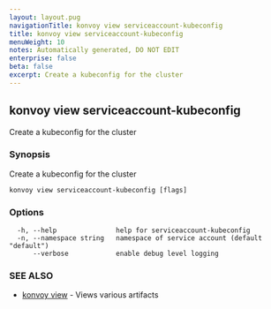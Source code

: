 ```yaml
---
layout: layout.pug
navigationTitle: konvoy view serviceaccount-kubeconfig
title: konvoy view serviceaccount-kubeconfig
menuWeight: 10
notes: Automatically generated, DO NOT EDIT
enterprise: false
beta: false
excerpt: Create a kubeconfig for the cluster
---
```


## konvoy view serviceaccount-kubeconfig

Create a kubeconfig for the cluster

### Synopsis

Create a kubeconfig for the cluster

```
konvoy view serviceaccount-kubeconfig [flags]
```

### Options

```
  -h, --help               help for serviceaccount-kubeconfig
  -n, --namespace string   namespace of service account (default "default")
      --verbose            enable debug level logging
```

### SEE ALSO

* [konvoy view](../)	 - Views various artifacts

